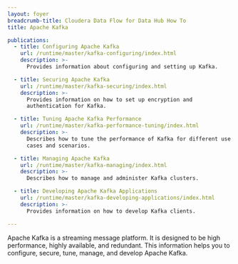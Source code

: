 ```yaml
---
layout: foyer
breadcrumb-title: Cloudera Data Flow for Data Hub How To
title: Apache Kafka

publications:
  - title: Configuring Apache Kafka
    url: /runtime/master/kafka-configuring/index.html
    description: >-
      Provides information about configuring and setting up Kafka.

  - title: Securing Apache Kafka
    url: /runtime/master/kafka-securing/index.html
    description: >-
      Provides information on how to set up encryption and
      authentication for Kafka.

  - title: Tuning Apache Kafka Performance
    url: /runtime/master/kafka-performance-tuning/index.html
    description: >-
      Describes how to tune the performance of Kafka for different use
      cases and scenarios.

  - title: Managing Apache Kafka
    url: /runtime/master/kafka-managing/index.html
    description: >-
      Describes how to manage and administer Kafka clusters.

  - title: Developing Apache Kafka Applications
    url: /runtime/master/kafka-developing-applications/index.html
    description: >-
      Provides information on how to develop Kafka clients.

---
```


Apache Kafka is a streaming message platform. It is designed to be high performance, highly available, and redundant. This information helps you to configure, secure, tune, manage, and develop Apache Kafka.
